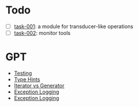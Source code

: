 # Todo

- [ ] [task-001](issues/task-001.md): a module for transducer-like operations
- [ ] [task-002](issues/task-002.md): monitor tools

# GPT

- [Testing](/Users/carlos/code/journal/GPT_logs/2024/2024-11/2024-11-27-pytest.md)
- [Type Hints](./GPT_logs/2024/2024-10/2024-10-10-python-type-hints.md)
- [Iterator vs Generator](./GPT_logs/2024/2024-11/2024-11-18-py-iterator-vs-generator.md)
- [Exception Logging](./GPT_logs/2024/2024-11/2024-11-18-py-iterator-vs-generator.md)
- [Exception Logging](./GPT_logs/2025/2025-02/2025-02-05-py-exception-logging.md)
